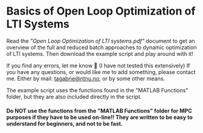 # Basics of Open Loop Optimization of LTI Systems

Read the *"Open Loop Optimization of LTI systems.pdf"* document to get an overview of the full and reduced batch approaches to dynamic optimization of LTI systems.
Then download the example script and play around with it!

If you find any errors, let me know 🙂 (I have not tested this extensively)
If you have any questions, or would like me to add something, please contact me. Either by mail: tagabrie@ntnu.no, or by some other means.

The example script uses the functions found in the "MATLAB Functions" folder, but they are also included directly in the script.

#### Do NOT use the functions from the "MATLAB Functions" folder for MPC purposes if they have to be used on-line!! They are written to be easy to understand for beginners, and not to be fast.
